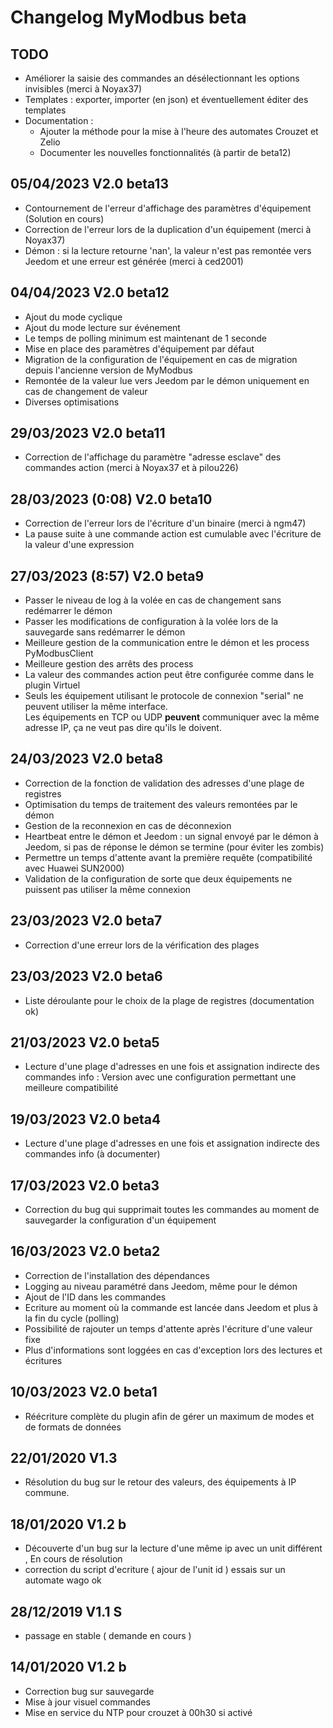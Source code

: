 # Changelog MyModbus beta

## TODO
- Améliorer la saisie des commandes an désélectionnant les options invisibles (merci à Noyax37)
- Templates : exporter, importer (en json) et éventuellement éditer des templates
- Documentation :
  - Ajouter la méthode pour la mise à l'heure des automates Crouzet et Zelio
  - Documenter les nouvelles fonctionnalités (à partir de beta12)

## 05/04/2023 V2.0 beta13
- Contournement de l'erreur d'affichage des paramètres d'équipement (Solution en cours)
- Correction de l'erreur lors de la duplication d'un équipement (merci à Noyax37)
- Démon : si la lecture retourne 'nan', la valeur n'est pas remontée vers Jeedom et une erreur est générée (merci à ced2001)

## 04/04/2023 V2.0 beta12
- Ajout du mode cyclique
- Ajout du mode lecture sur événement
- Le temps de polling minimum est maintenant de 1 seconde
- Mise en place des paramètres d'équipement par défaut
- Migration de la configuration de l'équipement en cas de migration depuis l'ancienne version de MyModbus
- Remontée de la valeur lue vers Jeedom par le démon uniquement en cas de changement de valeur
- Diverses optimisations

## 29/03/2023 V2.0 beta11
- Correction de l'affichage du paramètre "adresse esclave" des commandes action (merci à Noyax37 et à pilou226)

## 28/03/2023 (0:08) V2.0 beta10
- Correction de l'erreur lors de l'écriture d'un binaire (merci à ngm47)
- La pause suite à une commande action est cumulable avec l'écriture de la valeur d'une expression

## 27/03/2023 (8:57) V2.0 beta9
- Passer le niveau de log à la volée en cas de changement sans redémarrer le démon
- Passer les modifications de configuration à la volée lors de la sauvegarde sans redémarrer le démon
- Meilleure gestion de la communication entre le démon et les process PyModbusClient
- Meilleure gestion des arrêts des process
- La valeur des commandes action peut être configurée comme dans le plugin Virtuel
- Seuls les équipement utilisant le protocole de connexion "serial" ne peuvent utiliser la même interface.  
Les équipements en TCP ou UDP **peuvent** communiquer avec la même adresse IP, ça ne veut pas dire qu'ils le doivent.

## 24/03/2023 V2.0 beta8
- Correction de la fonction de validation des adresses d'une plage de registres
- Optimisation du temps de traitement des valeurs remontées par le démon
- Gestion de la reconnexion en cas de déconnexion
- Heartbeat entre le démon et Jeedom : un signal envoyé par le démon à Jeedom, si pas de réponse le démon se termine (pour éviter les zombis)
- Permettre un temps d'attente avant la première requête (compatibilité avec Huawei SUN2000)
- Validation de la configuration de sorte que deux équipements ne puissent pas utiliser la même connexion

## 23/03/2023 V2.0 beta7
- Correction d'une erreur lors de la vérification des plages

## 23/03/2023 V2.0 beta6
- Liste déroulante pour le choix de la plage de registres (documentation ok)

## 21/03/2023 V2.0 beta5
- Lecture d'une plage d'adresses en une fois et assignation indirecte des commandes info :
Version avec une configuration permettant une meilleure compatibilité

## 19/03/2023 V2.0 beta4
- Lecture d'une plage d'adresses en une fois et assignation indirecte des commandes info (à documenter)

## 17/03/2023 V2.0 beta3
- Correction du bug qui supprimait toutes les commandes au moment de sauvegarder la configuration d'un équipement

## 16/03/2023 V2.0 beta2
- Correction de l'installation des dépendances
- Logging au niveau paramétré dans Jeedom, même pour le démon
- Ajout de l'ID dans les commandes
- Ecriture au moment où la commande est lancée dans Jeedom et plus à la fin du cycle (polling)
- Possibilité de rajouter un temps d'attente après l'écriture d'une valeur fixe
- Plus d'informations sont loggées en cas d'exception lors des lectures et écritures

## 10/03/2023 V2.0 beta1
- Réécriture complète du plugin afin de gérer un maximum de modes et de formats de données

## 22/01/2020 V1.3
- Résolution du bug sur le retour des valeurs, des équipements à IP commune.

## 18/01/2020 V1.2 b
- Découverte d'un bug sur la lecture d'une même ip avec un unit différent , En cours de résolution 
- correction du script d'ecriture ( ajour de l'unit id ) essais sur un automate wago ok  

## 28/12/2019 V1.1 S
- passage en stable ( demande en cours ) 

## 14/01/2020 V1.2 b

- Correction bug sur sauvegarde
- Mise à jour visuel commandes
- Mise en service du NTP pour crouzet à 00h30 si activé
